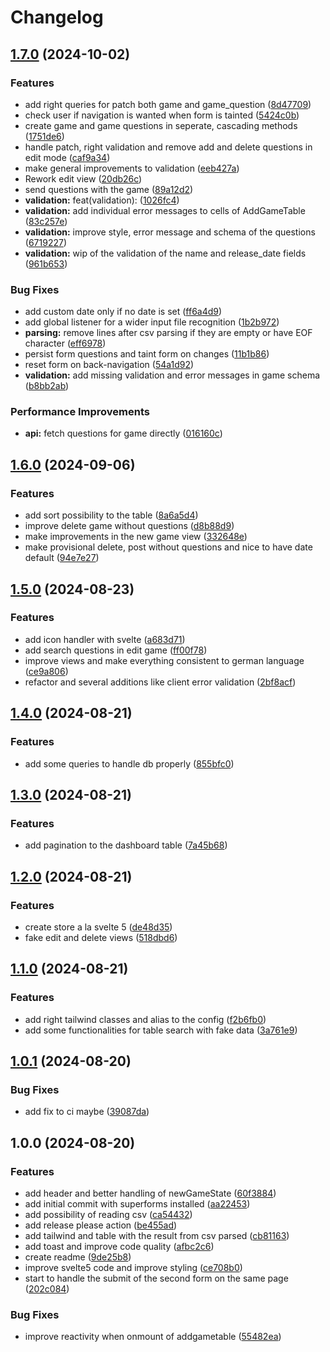 # Changelog

## [1.7.0](https://github.com/ZeitOnline/svelte-superforms-backoffice/compare/v1.6.0...v1.7.0) (2024-10-02)


### Features

* add right queries for patch both game and game_question ([8d47709](https://github.com/ZeitOnline/svelte-superforms-backoffice/commit/8d47709be579ffdeccae17b4fad59ef98e0f232f))
* check user if navigation is wanted when form is tainted ([5424c0b](https://github.com/ZeitOnline/svelte-superforms-backoffice/commit/5424c0ba255ac7818642a643973385b5d1d13a1f))
* create game and game questions in seperate, cascading methods ([1751de6](https://github.com/ZeitOnline/svelte-superforms-backoffice/commit/1751de657c8583a6dccba89fb9157f0301aa0704))
* handle patch, right validation and remove add and delete questions in edit mode ([caf9a34](https://github.com/ZeitOnline/svelte-superforms-backoffice/commit/caf9a343429432330236ee218ff0ac5ab2facf6e))
* make general improvements to validation ([eeb427a](https://github.com/ZeitOnline/svelte-superforms-backoffice/commit/eeb427a4c45180598edc526715103a142948a01d))
* Rework edit view ([20db26c](https://github.com/ZeitOnline/svelte-superforms-backoffice/commit/20db26c2c62c8ad4d249c7a819251cd624562cb7))
* send questions with the game ([89a12d2](https://github.com/ZeitOnline/svelte-superforms-backoffice/commit/89a12d2b9e7efbcbc641224cd6ba268eba91aa04))
* **validation:** feat(validation):  ([1026fc4](https://github.com/ZeitOnline/svelte-superforms-backoffice/commit/1026fc48f89c5d7e6d422d3149ce0250b7e719e5))
* **validation:** add individual error messages to cells of AddGameTable ([83c257e](https://github.com/ZeitOnline/svelte-superforms-backoffice/commit/83c257e327a8cb76a619ac47828d725fba3b7cd5))
* **validation:** improve style, error message and schema of the questions ([6719227](https://github.com/ZeitOnline/svelte-superforms-backoffice/commit/67192277b7ef82c551fa1b724ea1a529f4fc8d4b))
* **validation:** wip of the validation of the name and release_date fields ([961b653](https://github.com/ZeitOnline/svelte-superforms-backoffice/commit/961b653493af32ba4df10e1ecb3ed370968d0329))


### Bug Fixes

* add custom date only if no date is set ([ff6a4d9](https://github.com/ZeitOnline/svelte-superforms-backoffice/commit/ff6a4d9f1946ce45acc1134a06ac0be838a85e13))
* add global listener for a wider input file recognition ([1b2b972](https://github.com/ZeitOnline/svelte-superforms-backoffice/commit/1b2b972d1f4bc38c535b724b3705e99e90983479))
* **parsing:** remove lines after csv parsing if they are empty or have EOF character ([eff6978](https://github.com/ZeitOnline/svelte-superforms-backoffice/commit/eff6978d356127c19d126f8a9d25171e0fb3aaaf))
* persist form questions and taint form on changes ([11b1b86](https://github.com/ZeitOnline/svelte-superforms-backoffice/commit/11b1b86d9d69c00d47bdee9d6a61357a1af50077))
* reset form on back-navigation ([54a1d92](https://github.com/ZeitOnline/svelte-superforms-backoffice/commit/54a1d92aa24380347a004292703549ea730b3728))
* **validation:** add missing validation and error messages in game schema ([b8bb2ab](https://github.com/ZeitOnline/svelte-superforms-backoffice/commit/b8bb2abb4d6fc775c2223c177d80172145fc9c20))


### Performance Improvements

* **api:** fetch questions for game directly ([016160c](https://github.com/ZeitOnline/svelte-superforms-backoffice/commit/016160ccd23744b2fe81ede3f013817bece56dde))

## [1.6.0](https://github.com/ZeitOnline/svelte-superforms-backoffice/compare/v1.5.0...v1.6.0) (2024-09-06)


### Features

* add sort possibility to the table ([8a6a5d4](https://github.com/ZeitOnline/svelte-superforms-backoffice/commit/8a6a5d49a1cc769f5c40b1e80526f132ce9d31a4))
* improve delete game without questions ([d8b88d9](https://github.com/ZeitOnline/svelte-superforms-backoffice/commit/d8b88d95dbf826767685e65664674bb7ca947a1e))
* make improvements in the new game view ([332648e](https://github.com/ZeitOnline/svelte-superforms-backoffice/commit/332648e79b0041e8856988c1391f8851c1def83e))
* make provisional delete, post without questions and nice to have date default ([94e7e27](https://github.com/ZeitOnline/svelte-superforms-backoffice/commit/94e7e27b0002c04cfbfa387e7ab278790af4bc4f))

## [1.5.0](https://github.com/ZeitOnline/svelte-superforms-backoffice/compare/v1.4.0...v1.5.0) (2024-08-23)


### Features

* add icon handler with svelte ([a683d71](https://github.com/ZeitOnline/svelte-superforms-backoffice/commit/a683d714a18bf955965d1163c1c7e39a2a5fe6a2))
* add search questions in edit game ([ff00f78](https://github.com/ZeitOnline/svelte-superforms-backoffice/commit/ff00f78fa6f903a1629507052a9b2eef30f9d1ab))
* improve views and make everything consistent to german language ([ce9a806](https://github.com/ZeitOnline/svelte-superforms-backoffice/commit/ce9a806e5673d1bf27c423053b622d212c2893b5))
* refactor and several additions like client error validation ([2bf8acf](https://github.com/ZeitOnline/svelte-superforms-backoffice/commit/2bf8acf4c41ac3cc0ff4ae70857210539e20f703))

## [1.4.0](https://github.com/ZeitOnline/svelte-superforms-backoffice/compare/v1.3.0...v1.4.0) (2024-08-21)


### Features

* add some queries to handle db properly ([855bfc0](https://github.com/ZeitOnline/svelte-superforms-backoffice/commit/855bfc03605eaaf2a893725582bdc7eeadeaa147))

## [1.3.0](https://github.com/ZeitOnline/svelte-superforms-backoffice/compare/v1.2.0...v1.3.0) (2024-08-21)


### Features

* add pagination to the dashboard table ([7a45b68](https://github.com/ZeitOnline/svelte-superforms-backoffice/commit/7a45b680a30ccbe1388222bc3d3a27da674789fe))

## [1.2.0](https://github.com/ZeitOnline/svelte-superforms-backoffice/compare/v1.1.0...v1.2.0) (2024-08-21)


### Features

* create store a la svelte 5 ([de48d35](https://github.com/ZeitOnline/svelte-superforms-backoffice/commit/de48d3541d3adce0fe37857cc4aacd1e6049288f))
* fake edit and delete views ([518dbd6](https://github.com/ZeitOnline/svelte-superforms-backoffice/commit/518dbd63f57e8e995d3d29eae3db2abbb5115076))

## [1.1.0](https://github.com/ZeitOnline/svelte-superforms-backoffice/compare/v1.0.1...v1.1.0) (2024-08-21)


### Features

* add right tailwind classes and alias to the config ([f2b6fb0](https://github.com/ZeitOnline/svelte-superforms-backoffice/commit/f2b6fb096d923e07eea6cdd9b8fcb5a33a84ce73))
* add some functionalities for table search with fake data ([3a761e9](https://github.com/ZeitOnline/svelte-superforms-backoffice/commit/3a761e90881ff43b61db7d5059cca8be67847ed0))

## [1.0.1](https://github.com/ZeitOnline/4bild1wort-superforms/compare/v1.0.0...v1.0.1) (2024-08-20)


### Bug Fixes

* add fix to ci maybe ([39087da](https://github.com/ZeitOnline/4bild1wort-superforms/commit/39087da7565323a6b48f5c77398620ca498e80c3))

## 1.0.0 (2024-08-20)


### Features

* add header and better handling of newGameState ([60f3884](https://github.com/ZeitOnline/4bild1wort-superforms/commit/60f3884a279d4c250b9da54aab2e1cb8ce762f18))
* add initial commit with superforms installed ([aa22453](https://github.com/ZeitOnline/4bild1wort-superforms/commit/aa22453e66baf28c494e99d67ad43b27fef67282))
* add possibility of reading csv ([ca54432](https://github.com/ZeitOnline/4bild1wort-superforms/commit/ca54432031101391b44ed9acb4026a1cc7100bc8))
* add release please action ([be455ad](https://github.com/ZeitOnline/4bild1wort-superforms/commit/be455ad76c2afb329a7cf4f74c9d23eb6abbdef9))
* add tailwind and table with the result from csv parsed ([cb81163](https://github.com/ZeitOnline/4bild1wort-superforms/commit/cb81163d72f11ded7881caa198ff331a86a11f8e))
* add toast and improve code quality ([afbc2c6](https://github.com/ZeitOnline/4bild1wort-superforms/commit/afbc2c6b8b0ab00c2b4e28df2f3d0a16340d5b4e))
* create readme ([9de25b8](https://github.com/ZeitOnline/4bild1wort-superforms/commit/9de25b8bf84ac90ab9a219a60a1677c2cb1cdeec))
* improve svelte5 code and improve styling ([ce708b0](https://github.com/ZeitOnline/4bild1wort-superforms/commit/ce708b0379a864dd82ee299fa44d2512e64ccc83))
* start to handle the submit of the second form on the same page ([202c084](https://github.com/ZeitOnline/4bild1wort-superforms/commit/202c084094d5137440d7ecf7c2ee233ef336a9d6))


### Bug Fixes

* improve reactivity when onmount of addgametable ([55482ea](https://github.com/ZeitOnline/4bild1wort-superforms/commit/55482eaa060747b0d44a058723e87e14caebafaf))
